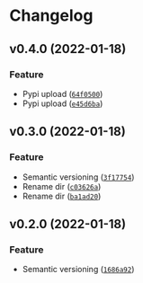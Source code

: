 # Changelog

<!--next-version-placeholder-->

## v0.4.0 (2022-01-18)
### Feature
* Pypi upload ([`64f0500`](https://github.com/Datateer/erd-python/commit/64f0500e41dd9aa8ba6ba49073b2c33b47b3696c))
* Pypi upload ([`e45d6ba`](https://github.com/Datateer/erd-python/commit/e45d6ba4d5133c4b458ac5dea9f287258b9c1208))

## v0.3.0 (2022-01-18)
### Feature
* Semantic versioning ([`3f17754`](https://github.com/Datateer/erd-python/commit/3f177548c7b301da221a484557234d9ba67e9e9a))
* Rename dir ([`c03626a`](https://github.com/Datateer/erd-python/commit/c03626a0e809a9585082186dac415eaa868a108f))
* Rename dir ([`ba1ad20`](https://github.com/Datateer/erd-python/commit/ba1ad202fc9001dfe34761f1fa804dfc32308436))

## v0.2.0 (2022-01-18)
### Feature
* Semantic versioning ([`1686a92`](https://github.com/Datateer/erd-python/commit/1686a92185e0a305e04bbb37e87d20ec646f087f))
